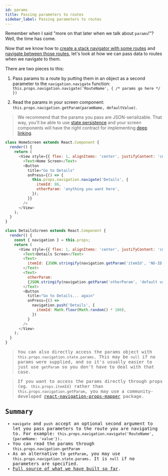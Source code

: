 ```yaml
---
id: params
title: Passing parameters to routes
sidebar_label: Passing parameters to routes
---
```


Remember when I said "more on that later when we talk about `params`!"? Well, the time has come.

Now that we know how to [create a stack navigator with some routes](hello-react-navigation.md) and [navigate between those routes](navigating.md), let's look at how we can pass data to routes when we navigate to them.

There are two pieces to this:

1. Pass params to a route by putting them in an object as a second parameter to the `navigation.navigate` function: `this.props.navigation.navigate('RouteName', { /* params go here */ })`

2. Read the params in your screen component: `this.props.navigation.getParam(paramName, defaultValue)`.

> We recommend that the params you pass are JSON-serializable. That way, you'll be able to use [state persistence](state-persistence.md) and your screen components will have the right contract for implementing [deep linking](deep-linking.md).

<samp id="passing-params" />

```js
class HomeScreen extends React.Component {
  render() {
    return (
      <View style={{ flex: 1, alignItems: 'center', justifyContent: 'center' }}>
        <Text>Home Screen</Text>
        <Button
          title="Go to Details"
          onPress={() => {
            this.props.navigation.navigate('Details', {
              itemId: 86,
              otherParam: 'anything you want here',
            });
          }}
        />
      </View>
    );
  }
}

class DetailsScreen extends React.Component {
  render() {
    const { navigation } = this.props;
    return (
      <View style={{ flex: 1, alignItems: 'center', justifyContent: 'center' }}>
        <Text>Details Screen</Text>
        <Text>
          itemId: {JSON.stringify(navigation.getParam('itemId', 'NO-ID'))}
        </Text>
        <Text>
          otherParam:
          {JSON.stringify(navigation.getParam('otherParam', 'default value'))}
        </Text>
        <Button
          title="Go to Details... again"
          onPress={() =>
            navigation.push('Details', {
              itemId: Math.floor(Math.random() * 100),
            })
          }
        />
      </View>
    );
  }
}
```

> You can also directly access the params object with `this.props.navigation.state.params`. This may be `null` if no params were supplied, and so it's usually easier to just use `getParam` so you don't have to deal with that case.

> If you want to access the params directly through props (eg. `this.props.itemId`) rather than `this.props.navigation.getParam`, you may use a community-developed [react-navigation-props-mapper](https://github.com/vonovak/react-navigation-props-mapper) package.

## Summary

- `navigate` and `push` accept an optional second argument to let you pass parameters to the route you are navigating to. For example: `this.props.navigation.navigate('RouteName', {paramName: 'value'})`.
- You can read the params through `this.props.navigation.getParam`
- As an alternative to `getParam`, you may use `this.props.navigation.state.params`. It is `null` if no parameters are specified.
- [Full source of what we have built so far](#example/passing-params).
